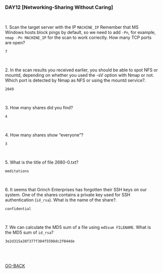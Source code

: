 <h3 align="left">DAY12 [Networking-Sharing Without Caring]
</h3>
<br>
<p align="left">1. Scan the target server with the IP <code>MACHINE_IP</code> Remember that MS Windows hosts block pings by default, so we need to add <code>-Pn</code>, for example, <code>nmap -Pn MACHINE_IP</code> for the scan to work correctly. How many TCP ports are open?
<p>
  
```
7
```
<br>
<p align="left">2. In the scan results you received earlier, you should be able to spot NFS or mountd, depending on whether you used the -sV option with Nmap or not. Which port is detected by Nmap as NFS or using the mountd service?.<p>
  
```
2049
```
<br>
<p align="left">3. How many shares did you find?<p>
  
```
4
```
<br>
<p align="left">4. How many shares show “everyone”?<p>
  
```
3
```
<br>
<p align="left">5. What is the title of file 2680-0.txt?<p>
  
```
meditations
```
<br>
<p align="left">6. It seems that Grinch Enterprises has forgotten their SSH keys on our system. One of the shares contains a private key used for SSH authentication (<code>id_rsa</code>). What is the name of the share?.<p>
  
```
confidential
```
<br>
<p align="left">7. We can calculate the MD5 sum of a file using <code>md5sum FILENAME</code>. What is the MD5 sum of <code>id_rsa</code>?<p>
  
```
3e2d315a38f377f304f5598dc2f044de
```
<br>
<br><br>
<a href="https://github.com/n00bcooD3R/advent-of-cyber3">GO-BACK</a>
